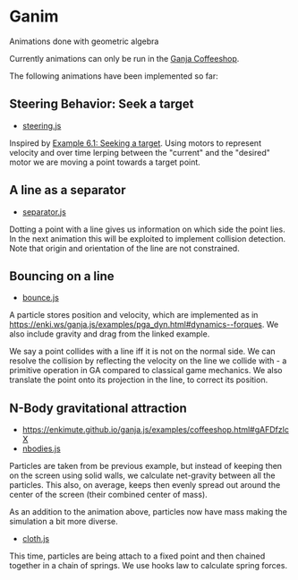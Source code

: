# Ganim

Animations done with geometric algebra

Currently animations can only be run in the
[Ganja Coffeeshop](https://enkimute.github.io/ganja.js/examples/coffeeshop.html).

The following animations have been implemented so far:

## Steering Behavior: Seek a target

- [steering.js](steering.js)

Inspired by [Example 6.1: Seeking a target](https://natureofcode.com/book/chapter-6-autonomous-agents/#chapter06_example1).
Using motors to represent velocity and over time lerping between the "current" and the "desired" motor
we are moving a point towards a target point.

## A line as a separator

- [separator.js](separator.js)

Dotting a point with a line gives us information
on which side the point lies.
In the next animation this will be
exploited to implement collision detection.
Note that origin and orientation
of the line are not constrained.

## Bouncing on a line

- [bounce.js](bounce.js)

A particle stores position and velocity,
which are implemented as in <https://enki.ws/ganja.js/examples/pga_dyn.html#dynamics--forques>.
We also include gravity and drag from the linked example.

We say a point collides with a line
iff it is not on the normal side.
We can resolve the collision by reflecting
the velocity on the line we collide with
\- a primitive operation in GA compared
to classical game mechanics.
We also translate the point onto its
projection in the line, to correct its position.

## N-Body gravitational attraction

- <https://enkimute.github.io/ganja.js/examples/coffeeshop.html#gAFDfzlcX>
- [nbodies.js](nbodies.js)

Particles are taken from be previous example,
but instead of keeping then on the screen using solid walls,
we calculate net-gravity between all the particles.
This also, on average, keeps then evenly spread out
around the center of the screen (their combined center of mass).

As an addition to the animation above,
particles now have mass making the
simulation a bit more diverse.

- [cloth.js](cloth.js)

This time, particles are being attach to a fixed
point and then chained together in a chain of springs.
We use hooks law to calculate spring forces.
